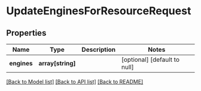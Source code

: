 # UpdateEnginesForResourceRequest

## Properties
Name | Type | Description | Notes
------------ | ------------- | ------------- | -------------
**engines** | **array[string]** |  | [optional] [default to null]

[[Back to Model list]](../README.md#documentation-for-models) [[Back to API list]](../README.md#documentation-for-api-endpoints) [[Back to README]](../README.md)


